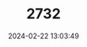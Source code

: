 ---
title: "2732"
category: "Belgrandiella ganslmayri"
draft: false
date: 2024-02-22 13:03:49
languages:
  German: ["Weyer-Zwergquellschnecke"]
---